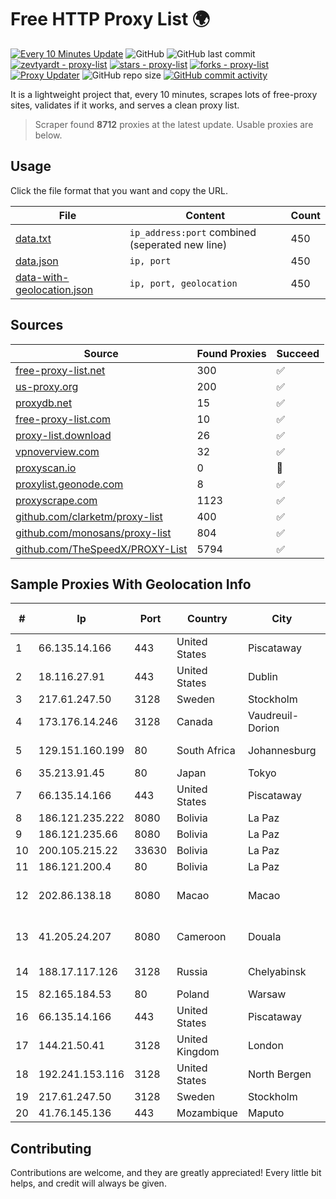 
# Free HTTP Proxy List 🌍

[![Every 10 Minutes Update](https://github.com/mertguvencli/http-proxy-list/actions/workflows/main.yml/badge.svg?branch=main)](https://github.com/mertguvencli/http-proxy-list/actions/workflows/main.yml)
![GitHub](https://img.shields.io/github/license/mertguvencli/http-proxy-list)
![GitHub last commit](https://img.shields.io/github/last-commit/mertguvencli/http-proxy-list)
[![zevtyardt - proxy-list](https://img.shields.io/static/v1?label=zevtyardt&message=proxy-list&color=blue&logo=github)](https://github.com/zevtyardt/proxy-list "Go to GitHub repo")
[![stars - proxy-list](https://img.shields.io/github/stars/zevtyardt/proxy-list?style=social)](https://github.com/zevtyardt/proxy-list)
[![forks - proxy-list](https://img.shields.io/github/forks/zevtyardt/proxy-list?style=social)](https://github.com/zevtyardt/proxy-list)
[![Proxy Updater](https://github.com/zevtyardt/proxy-list/workflows/Proxy%20Updater/badge.svg)](https://github.com/zevtyardt/proxy-list/actions?query=workflow:"Proxy+Updater")
![GitHub repo size](https://img.shields.io/github/repo-size/zevtyardt/proxy-list)
[![GitHub commit activity](https://img.shields.io/github/commit-activity/m/zevtyardt/proxy-list?logo=commits)](https://github.com/zevtyardt/proxy-list/commits/main)

It is a lightweight project that, every 10 minutes, scrapes lots of free-proxy sites, validates if it works, and serves a clean proxy list.

> Scraper found **8712** proxies at the latest update. Usable proxies are below.

## Usage

Click the file format that you want and copy the URL.

|File|Content|Count|
|----|-------|-----|
|[data.txt](https://raw.githubusercontent.com/mertguvencli/http-proxy-list/main/proxy-list/data.txt)|`ip_address:port` combined (seperated new line)|450|
|[data.json](https://raw.githubusercontent.com/mertguvencli/http-proxy-list/main/proxy-list/data.json)|`ip, port`|450|
|[data-with-geolocation.json](https://raw.githubusercontent.com/mertguvencli/http-proxy-list/main/proxy-list/data-with-geolocation.json)|`ip, port, geolocation`|450|

## Sources

|Source|Found Proxies|Succeed|
|------|-------------|-------|
|[free-proxy-list.net](https://free-proxy-list.net)|300|✅|
|[us-proxy.org](https://www.us-proxy.org)|200|✅|
|[proxydb.net](http://proxydb.net)|15|✅|
|[free-proxy-list.com](https://free-proxy-list.com/?page=&port=&type%5B%5D=http&type%5B%5D=https&up_time=0&search=Search)|10|✅|
|[proxy-list.download](https://www.proxy-list.download/HTTP)|26|✅|
|[vpnoverview.com](https://vpnoverview.com/privacy/anonymous-browsing/free-proxy-servers)|32|✅|
|[proxyscan.io](https://www.proxyscan.io)|0|🚫|
|[proxylist.geonode.com](https://proxylist.geonode.com/api/proxy-list?limit=300&page=1&sort_by=lastChecked&sort_type=desc&protocols=http,https)|8|✅|
|[proxyscrape.com](https://api.proxyscrape.com/v2/?request=displayproxies&protocol=http&timeout=10000&country=all&ssl=all&anonymity=all)|1123|✅|
|[github.com/clarketm/proxy-list](https://raw.githubusercontent.com/clarketm/proxy-list/master/proxy-list-raw.txt)|400|✅|
|[github.com/monosans/proxy-list](https://raw.githubusercontent.com/monosans/proxy-list/main/proxies/http.txt)|804|✅|
|[github.com/TheSpeedX/PROXY-List](https://raw.githubusercontent.com/TheSpeedX/PROXY-List/master/http.txt)|5794|✅|


## Sample Proxies With Geolocation Info

|#|Ip|Port|Country|City|Internet Service Provider|
|-|--|----|-------|----|-------------------------|
|1|66.135.14.166|443|United States|Piscataway|The Constant Company, LLC|
|2|18.116.27.91|443|United States|Dublin|Amazon.com, Inc.|
|3|217.61.247.50|3128|Sweden|Stockholm|Elastx AB|
|4|173.176.14.246|3128|Canada|Vaudreuil-Dorion|Le Groupe Videotron Ltee|
|5|129.151.160.199|80|South Africa|Johannesburg|Oracle Corporation|
|6|35.213.91.45|80|Japan|Tokyo|Google LLC|
|7|66.135.14.166|443|United States|Piscataway|The Constant Company, LLC|
|8|186.121.235.222|8080|Bolivia|La Paz|AXS Bolivia S. A.|
|9|186.121.235.66|8080|Bolivia|La Paz|AXS Bolivia S. A.|
|10|200.105.215.22|33630|Bolivia|La Paz|AXS Bolivia S. A.|
|11|186.121.200.4|80|Bolivia|La Paz|AXS Bolivia S. A.|
|12|202.86.138.18|8080|Macao|Macao|Companhia de Telecomunicacoes de Macau|
|13|41.205.24.207|8080|Cameroon|Douala|MTN Network Solutions (Cameroon)|
|14|188.17.117.126|3128|Russia|Chelyabinsk|LLC "KomTehCentr"|
|15|82.165.184.53|80|Poland|Warsaw|IONOS SE|
|16|66.135.14.166|443|United States|Piscataway|The Constant Company, LLC|
|17|144.21.50.41|3128|United Kingdom|London|Oracle Corporation|
|18|192.241.153.116|3128|United States|North Bergen|DigitalOcean, LLC|
|19|217.61.247.50|3128|Sweden|Stockholm|Elastx AB|
|20|41.76.145.136|443|Mozambique|Maputo|VM  S.A|



## Contributing

Contributions are welcome, and they are greatly appreciated! Every
little bit helps, and credit will always be given.

